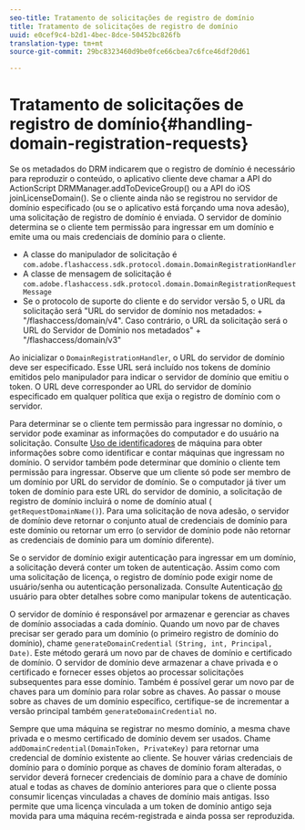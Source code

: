```yaml
---
seo-title: Tratamento de solicitações de registro de domínio
title: Tratamento de solicitações de registro de domínio
uuid: e0cef9c4-b2d1-4bec-8dce-50452bc826fb
translation-type: tm+mt
source-git-commit: 29bc8323460d9be0fce66cbea7c6fce46df20d61

---
```



# Tratamento de solicitações de registro de domínio{#handling-domain-registration-requests}

Se os metadados do DRM indicarem que o registro de domínio é necessário para reproduzir o conteúdo, o aplicativo cliente deve chamar a API do ActionScript DRMManager.addToDeviceGroup() ou a API do iOS joinLicenseDomain(). Se o cliente ainda não se registrou no servidor de domínio especificado (ou se o aplicativo está forçando uma nova adesão), uma solicitação de registro de domínio é enviada. O servidor de domínio determina se o cliente tem permissão para ingressar em um domínio e emite uma ou mais credenciais de domínio para o cliente.

* A classe do manipulador de solicitação é `com.adobe.flashaccess.sdk.protocol.domain.DomainRegistrationHandler`
* A classe de mensagem de solicitação é `com.adobe.flashaccess.sdk.protocol.domain.DomainRegistrationRequestMessage`
* Se o protocolo de suporte do cliente e do servidor versão 5, o URL da solicitação será &quot;URL do servidor de domínio nos metadados: + &quot;/flashaccess/domain/v4&quot;. Caso contrário, o URL da solicitação será o URL do Servidor de Domínio nos metadados&quot; + &quot;/flashaccess/domain/v3&quot;

Ao inicializar o `DomainRegistrationHandler`, o URL do servidor de domínio deve ser especificado. Esse URL será incluído nos tokens de domínio emitidos pelo manipulador para indicar o servidor de domínio que emitiu o token. O URL deve corresponder ao URL do servidor de domínio especificado em qualquer política que exija o registro de domínio com o servidor.

Para determinar se o cliente tem permissão para ingressar no domínio, o servidor pode examinar as informações do computador e do usuário na solicitação. Consulte [Uso de identificadores](../../aaxs-protecting-content/content-implementing-the-license-server/content-processing-aaxs-requests/content-using-machine-ids.md) de máquina para obter informações sobre como identificar e contar máquinas que ingressam no domínio. O servidor também pode determinar que domínio o cliente tem permissão para ingressar. Observe que um cliente só pode ser membro de um domínio por URL do servidor de domínio. Se o computador já tiver um token de domínio para este URL do servidor de domínio, a solicitação de registro de domínio incluirá o nome de domínio atual ( `getRequestDomainName()`). Para uma solicitação de nova adesão, o servidor de domínio deve retornar o conjunto atual de credenciais de domínio para este domínio ou retornar um erro (o servidor de domínio pode não retornar as credenciais de domínio para um domínio diferente).

Se o servidor de domínio exigir autenticação para ingressar em um domínio, a solicitação deverá conter um token de autenticação. Assim como com uma solicitação de licença, o registro de domínio pode exigir nome de usuário/senha ou autenticação personalizada. Consulte Autenticação [do](../../aaxs-protecting-content/content-introduction/content-usage-rules/content-authentication/content-user-authentication.md) usuário para obter detalhes sobre como manipular tokens de autenticação.

O servidor de domínio é responsável por armazenar e gerenciar as chaves de domínio associadas a cada domínio. Quando um novo par de chaves precisar ser gerado para um domínio (o primeiro registro de domínio do domínio), chame `generateDomainCredential` `(String, int, Principal, Date)`. Este método gerará um novo par de chaves de domínio e certificado de domínio. O servidor de domínio deve armazenar a chave privada e o certificado e fornecer esses objetos ao processar solicitações subsequentes para esse domínio. Também é possível gerar um novo par de chaves para um domínio para rolar sobre as chaves. Ao passar o mouse sobre as chaves de um domínio específico, certifique-se de incrementar a versão principal também `generateDomainCredential` no.

Sempre que uma máquina se registrar no mesmo domínio, a mesma chave privada e o mesmo certificado de domínio devem ser usados. Chame `addDomainCredential(DomainToken, PrivateKey)` para retornar uma credencial de domínio existente ao cliente. Se houver várias credenciais de domínio para o domínio porque as chaves de domínio foram alteradas, o servidor deverá fornecer credenciais de domínio para a chave de domínio atual e todas as chaves de domínio anteriores para que o cliente possa consumir licenças vinculadas a chaves de domínio mais antigas. Isso permite que uma licença vinculada a um token de domínio antigo seja movida para uma máquina recém-registrada e ainda possa ser reproduzida.
